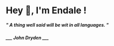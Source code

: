 <h1 title="head"> Hey 👋, I'm Endale !</h1>

**<h5><i>" A thing well said will be wit in all languages. "</i></h5>**

*<b>___ John Dryden ___</b>*
